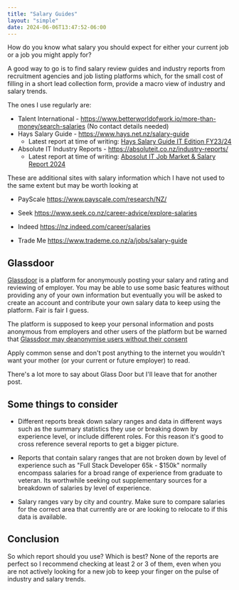 ```yaml
---
title: "Salary Guides"
layout: "simple"
date: 2024-06-06T13:47:52-06:00
---
```


How do you know what salary you should expect for either your current job or a job you might apply for?

A good way to go is to find salary review guides and industry reports from recruitment agencies and job listing platforms which, for the small cost of filling in a short lead collection form, provide a macro view of industry and salary trends.

The ones I use regularly are:

* Talent International - https://www.betterworldofwork.io/more-than-money/search-salaries (No contact details needed)
* Hays Salary Guide - https://www.hays.net.nz/salary-guide
  * Latest report at time of writing: [Hays Salary Guide IT Edition FY23/24](https://www.hays.com.au/documents/276732/1102429/Hays+Salary+Guide+IT+Edition+FY2324.pdf)
* Absolute IT Industry Reports - https://absoluteit.co.nz/industry-reports/
  * Latest report at time of writing: [Abosolut IT Job Market & Salary Report 2024](https://absoluteit.co.nz/wp-content/uploads/2024/04/Absolute-IT-IT-Job-Market-Salary-Report-2024.pdf)

These are additional sites with salary information which I have not used to the same extent but may be worth looking at

* PayScale https://www.payscale.com/research/NZ/
* Seek https://www.seek.co.nz/career-advice/explore-salaries
* Indeed https://nz.indeed.com/career/salaries
* Trade Me https://www.trademe.co.nz/a/jobs/salary-guide

  <!-- * For remote roles companies will often pay somewhere in between the Market Rate for the city where the role is based and the city where you will actually be doing the work from. Domestically, the rate is normally fairly flat between cities but if you land a remote role with an Australian or US based company they will sometimes offer an 'NZ rate' rate which is lower than the US/AUS Market Rates to account for foriegn exchange rates and also -->

## Glassdoor

[Glassdoor](https://www.glassdoor.co.nz/) is a platform for anonymously posting your salary and rating and reviewing of employer. You may be able to use some basic features without providing any of your own information but eventually you will be asked to create an account and contribute your own salary data to keep using the platform. Fair is fair I guess.

The platform is supposed to keep your personal information and posts anonymous from employers and other users of the platform but be warned that [Glassdoor may deanonymise users without their consent](https://restoreprivacy.com/employer-review-site-glassdoor-deanonymized-users-without-consent/)

Apply common sense and don't post anything to the internet you wouldn't want your mother (or your current or future employer) to read.

There's a lot more to say about Glass Door but I'll leave that for another post.

## Some things to consider

  * Different reports break down salary ranges and data in different ways such as the summary statistics they use or breaking down by experience level, or include different roles. For this reason it's good to cross reference several reports to get a bigger picture.

  * Reports that contain salary ranges that are not broken down by level of experience such as "Full Stack Developer 65k - $150k" normally encompass salaries for a broad range of experience from graduate to veteran. Its worthwhile seeking out supplementary sources for a breakdown of salaries by level of experience.

  * Salary ranges vary by city and country. Make sure to compare salaries for the correct area that currently are or are looking to relocate to if this data is available.

## Conclusion

So which report should you use? Which is best? None of the reports are perfect so I recommend checking at least 2 or 3 of them, even when you are not actively looking for a new job to keep your finger on the pulse of industry and salary trends.

<!-- Salary isn't the whole picture. To gain a more complete understanding of our remuneration we can think about our 'Total Compensation' which may include some or all of the following kinds of remuneration and benefits.

 * Base Salary
 * Bonuses (E.g. Performance based cash bonus on an annual basis)
 * Equity and Stocks in the company
 * Benefits (Healthcare and Insurances, Catering, Staff Discounts)
 * Leave Allowances

This still isn't the whole picture though. Now that we have a more complete understanding of total compensation we should also weigh up other factors such as company culture, location, workload and work life balance, flexible working policies.


Maybe a job pays lower but allows 

Please also keep in mind that mean/median salaries vary by country and city as well and factors like cost of living should be taken into account.

This cuts both ways.

 When comparing salaries betweens Christchurch and Auckland also consider the cost of living in Christchurch is materially cheaper and your salary goes a bit further than it would in Auckland. -->


<!-- ## Industry Reports and Salary Guides -->

<!-- 

Also condsider that information you provide may help people uniquely identify you within the company - for example if

 * You have very unique job title that you put on the platform.
 * You provide your salary to a high level of detail (e.g down to the dollar and cent amount in your contract)
 * You refer

you may deanonymise yourself to your peers or employers - especially if you work for a small company or reference specific grievances that would make it easy for someone to identify you as an involved partys-without-consent/



provides both salary data and workplace ratings and reviews. While your personal information is not displayed on the website, 

You may need to create an account 

Some caveats with glass door

 * Salaries are anonymously self reported. I am not aware of any Quality Assurance or cross checking processes done by Glass Door so accept the data for what it is. Anonymously self reported.
 * Negativity Bias - Like all reviews, people are more likely to post a review if they had a bad experience than a good experience. Keep this in mind when considering 
 * Experiences can vary wildly between different teams and departments which can result in conflicting experiences as reviews.
 * Gamed Reviews - Companies sometimes game the reviews to boost their rating by offering incentives for employees to either go an leave a positive review when they start, or to not leave a negative review when they leave.
 * Honeymoon period - people who leave positive reviews within the first 6 months of starting are likely still in their honeymoon period which may influence a more favourable outlook.

Some other cautions about using Glass Door safely and effectively.

 *  Glass Door may be deanonymising user to employers without consent https://restoreprivacy.com/employer-review-site-glassdoor-deanonymized-users-without-consent/
 * 
 *  -->